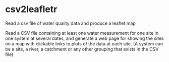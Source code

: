 # csv2leafletr
Read a csv file of water quality data and produce a leaflet map

Read a CSV file containing at least one water measurement for one site in one system at several dates, and generate a web page for showing the sites on a map with clickable links to plots of the data at each site.
(A system can be a site, a river, a catchment or any other grouping that exists in the CSV file)